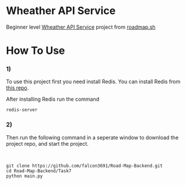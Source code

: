 <h1>Wheather API Service</h1>
Beginner level <a href="https://roadmap.sh/projects/weather-api-wrapper-service">Wheather API Service</a> project from <a href="https://roadmap.sh/backend/projects">roadmap.sh</a><br>
<h1>How To Use</h1> 
<p><h3>1)</h3>To use this project first you need install Redis. You can install Redis from <a href="https://github.com/tporadowski/redis/releases">this repo</a>.</p>
<p>After installing Redis run the command <pre><code>redis-server</code></pre></p>
<p><h3>2)</h3>Then run the following command in a seperate window to download the project repo, and start the project.</p><br>
<pre><code>git clone https://github.com/falcon3691/Road-Map-Backend.git
cd Road-Map-Backend/Task7
python main.py</code></pre>

